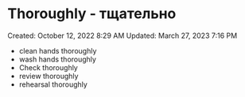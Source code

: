 # Thoroughly - тщательно

Created: October 12, 2022 8:29 AM
Updated: March 27, 2023 7:16 PM

- clean hands thoroughly
- wash hands thoroughly
- Check thoroughly
- review thoroughly
- rehearsal thoroughly